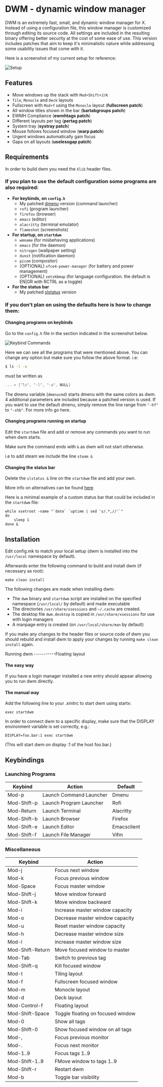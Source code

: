 DWM - dynamic window manager
============================
DWM is an extremely fast, small, and dynamic window manager for X. Instead of using a configuration file, this window manager is customized through editing its source code. All settings are included in the resulting binary offering better security at the cost of some ease of use. This version includes patches that aim to keep it's minimalistic nature while addressing some usability issues that come with it.

Here is a screenshot of my current setup for reference:

![Setup](./preview.png "Setup")

Features
------------

* Move windows up the stack with `Mod+Shift+J/K`
* `Tile`, `Monocle` and `Deck` layouts
* Fullscreen with `Mod+f` using the `Monocle` layout (**fullscreen patch**)
* All window titles shown in the bar (**bartabgroups patch**)
* EWMH Compliance (**ewmhtags patch**)
* Different layouts per tag (**pertag patch**)
* System tray (**systray patch**)
* Mouse follows focused window (**warp patch**)
* Urgent windows automatically gain focus
* Gaps on all layouts (**uselessgap patch**)

Requirements
------------
In order to build dwm you need the `Xlib` header files.

### If you plan to use the default configuration some programs are also required:
* **For keybinds, on `config.h`**
  * My patched [dmenu](https://github.com/dimspith/dmenu) version (command launcher)
  * `rofi` (program launcher)
  * `firefox` (browser)
  * `emacs` (editor)
  * `alacritty` (terminal emulator)
  * `flameshot` (screenshots) 
* **For startup, on `startdwm`**
  * `wmname` (for misbehaving applications)
  * `emacs` (for the daemon)
  * `nitrogen` (wallpaper setting)
  * `dunst` (notification daemon)
  * `picom` (compositor)
  * (OPTIONAL) `xfce4-power-manager` (for battery and power management)
  * (OPTIONAL) `setxkbmap` (for language configuration. the default is EN|GR with RCTRL as a toggle)
* **For the status bar**
  * My patched [slstatus](https://github.com/dimspith/slstatus) version 

### If you don't plan on using the defaults here is how to change them:
#### **Changing programs on keybinds**

Go to the `config.h` file in the section indicated in the screenshot below.

![Keybind Commands](./keybind_commands.png "Keybind Commands")

Here we can see all the programs that were mentioned above. You can change any option but make sure you follow the above format. i.e:
``` bash
$ ls -l -a
```
must be written as
``` c
... = {"ls", "-l", "-a", NULL}
```

The dmenu variable (`dmenucmd`) starts dmenu with the same colors as dwm. 4 additional parameters are included because a patched version is used. If you want to use the default dmenu, simply remove the line range from `"-hf"` to `"-shb"`. For more info go here.

#### **Changing programs running on startup**
Edit the `startdwm` file and add or remove any commands you want to run when dwm starts.

Make sure the command ends with `&` as dwm will not start otherwise.

i.e to add steam we include the line `steam &`

#### **Changing the status bar**

Delete the `slstatus &` line on the `startdwm` file and add your own.

More info on alternatives can be found [here](https://dwm.suckless.org/status_monitor/)

Here is a minimal example of a custom status bar that could be included in the `startdwm` file:

    while xsetroot -name "`date` `uptime | sed 's/.*,//'`"
    do
    	sleep 1
    done &

Installation
------------
Edit config.mk to match your local setup (dwm is installed into
the `/usr/local` namespace by default).

Afterwards enter the following command to build and install dwm (if
necessary as root):

    make clean install

The following changes are made when installing dwm:
* The `dwm` binary and `startdwm` script are installed on the specified namespace (`/usr/local/` by default) and made executable
* The directories `/usr/share/xsessions` and `~/.cache` are created.
* The desktop file `dwm.desktop` is copied in `/usr/share/xsessions` for use with login managers
* A manpage entry is created (on `/usr/local/share/man` by default)

If you make any changes to the header files or source code of dwm you should rebuild and install dwm to apply your changes by running `make clean install` again.

Running dwm
-----------Floating layout
#### The easy way

If you have a login manager installed a new entry should appear allowing you to run dwm directly.

#### The manual way

Add the following line to your .xinitrc to start dwm using startx:

    exec startdwm

In order to connect dwm to a specific display, make sure that
the DISPLAY environment variable is set correctly, e.g.:

    DISPLAY=foo.bar:1 exec startdwm

(This will start dwm on display :1 of the host foo.bar.)


Keybindings
-----------

### Launching Programs

|Keybind      |Action                   |Default      |  
|-------------|-------------------------|-------------|
| Mod-p       | Launch Command Launcher | Dmenu       |
| Mod-Shift-p | Launch Program Launcher | Rofi        |
| Mod-Return  | Launch Terminal         | Alacritty   |
| Mod-Shift-b | Launch Browser          | Firefox     |
| Mod-Shift-e | Launch Editor           | Emacsclient |
| Mod-Shift-f | Launch File Manager     | Vifm        |

### Miscellaneous

|Keybind            |Action                             |
|-------------------|-----------------------------------|
| Mod-j             | Focus next window                 |
| Mod-k             | Focus previous window             |
| Mod-Space         | Focus master window               |
| Mod-Shift-j       | Move window forward               |
| Mod-Shift-k       | Move window backward              |
| Mod-i             | Increase master window capacity   |
| Mod-o             | Decrease master window capacity   |
| Mod-u             | Reset master window capacity      |
| Mod-h             | Decrease master window size       |
| Mod-l             | increase master window size       |
| Mod-Shift-Return  | Move focused window to master     |
| Mod-Tab           | Switch to previous tag            |
| Mod-Shift-q       | Kill focused window               |
| Mod-t             | Tiling layout                     |
| Mod-f             | Fullscreen focused window         |
| Mod-m             | Monocle layout                    |
| Mod-d             | Deck layout                       |
| Mod-Control-f     | Floating layout                   |
| Mod-Shift-Space   | Toggle floating on focused window |
| Mod-0             | Show all tags                     |
| Mod-Shift-0       | Show focused window on all tags   |
| Mod-,             | Focus previous monitor            |
| Mod-.             | Focus next monitor                |
| Mod-1..9          | Focus tags 1..9                   |
| Mod-Shift-1..9    | FMove window to tags 1..9         |
| Mod-Shift-r       | Restart dwm                       |
| Mod-b             | Toggle bar visibility             |
